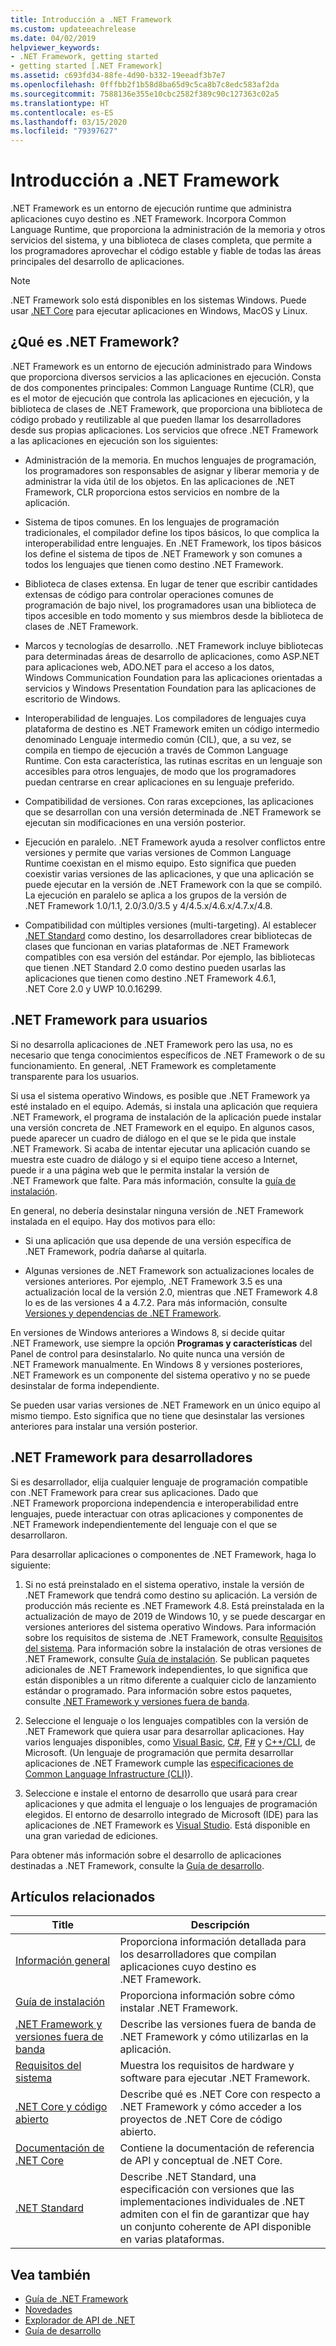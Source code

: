 ```yaml
---
title: Introducción a .NET Framework
ms.custom: updateeachrelease
ms.date: 04/02/2019
helpviewer_keywords:
- .NET Framework, getting started
- getting started [.NET Framework]
ms.assetid: c693fd34-88fe-4d90-b332-19eeadf3b7e7
ms.openlocfilehash: 0fffbb2f1b58d8ba65d9c5ca8b7c8edc583af2da
ms.sourcegitcommit: 7588136e355e10cbc2582f389c90c127363c02a5
ms.translationtype: HT
ms.contentlocale: es-ES
ms.lasthandoff: 03/15/2020
ms.locfileid: "79397627"
---
```

# <a name="get-started-with-net-framework"></a>Introducción a .NET Framework

.NET Framework es un entorno de ejecución runtime que administra aplicaciones cuyo destino es .NET Framework. Incorpora Common Language Runtime, que proporciona la administración de la memoria y otros servicios del sistema, y una biblioteca de clases completa, que permite a los programadores aprovechar el código estable y fiable de todas las áreas principales del desarrollo de aplicaciones.

> [!NOTE]
> .NET Framework solo está disponibles en los sistemas Windows. Puede usar [.NET Core](../../core/index.md) para ejecutar aplicaciones en Windows, MacOS y Linux.

## <a name="what-is-net-framework"></a>¿Qué es .NET Framework?

.NET Framework es un entorno de ejecución administrado para Windows que proporciona diversos servicios a las aplicaciones en ejecución. Consta de dos componentes principales: Common Language Runtime (CLR), que es el motor de ejecución que controla las aplicaciones en ejecución, y la biblioteca de clases de .NET Framework, que proporciona una biblioteca de código probado y reutilizable al que pueden llamar los desarrolladores desde sus propias aplicaciones. Los servicios que ofrece .NET Framework a las aplicaciones en ejecución son los siguientes:

- Administración de la memoria. En muchos lenguajes de programación, los programadores son responsables de asignar y liberar memoria y de administrar la vida útil de los objetos. En las aplicaciones de .NET Framework, CLR proporciona estos servicios en nombre de la aplicación.

- Sistema de tipos comunes. En los lenguajes de programación tradicionales, el compilador define los tipos básicos, lo que complica la interoperabilidad entre lenguajes. En .NET Framework, los tipos básicos los define el sistema de tipos de .NET Framework y son comunes a todos los lenguajes que tienen como destino .NET Framework.

- Biblioteca de clases extensa. En lugar de tener que escribir cantidades extensas de código para controlar operaciones comunes de programación de bajo nivel, los programadores usan una biblioteca de tipos accesible en todo momento y sus miembros desde la biblioteca de clases de .NET Framework.

- Marcos y tecnologías de desarrollo. .NET Framework incluye bibliotecas para determinadas áreas de desarrollo de aplicaciones, como ASP.NET para aplicaciones web, ADO.NET para el acceso a los datos, Windows Communication Foundation para las aplicaciones orientadas a servicios y Windows Presentation Foundation para las aplicaciones de escritorio de Windows.

- Interoperabilidad de lenguajes. Los compiladores de lenguajes cuya plataforma de destino es .NET Framework emiten un código intermedio denominado Lenguaje intermedio común (CIL), que, a su vez, se compila en tiempo de ejecución a través de Common Language Runtime. Con esta característica, las rutinas escritas en un lenguaje son accesibles para otros lenguajes, de modo que los programadores puedan centrarse en crear aplicaciones en su lenguaje preferido.

- Compatibilidad de versiones. Con raras excepciones, las aplicaciones que se desarrollan con una versión determinada de .NET Framework se ejecutan sin modificaciones en una versión posterior.

- Ejecución en paralelo. .NET Framework ayuda a resolver conflictos entre versiones y permite que varias versiones de Common Language Runtime coexistan en el mismo equipo. Esto significa que pueden coexistir varias versiones de las aplicaciones, y que una aplicación se puede ejecutar en la versión de .NET Framework con la que se compiló. La ejecución en paralelo se aplica a los grupos de la versión de .NET Framework 1.0/1.1, 2.0/3.0/3.5 y 4/4.5.x/4.6.x/4.7.x/4.8.

- Compatibilidad con múltiples versiones (multi-targeting). Al establecer [.NET Standard](../../standard/net-standard.md) como destino, los desarrolladores crear bibliotecas de clases que funcionan en varias plataformas de .NET Framework compatibles con esa versión del estándar. Por ejemplo, las bibliotecas que tienen .NET Standard 2.0 como destino pueden usarlas las aplicaciones que tienen como destino .NET Framework 4.6.1, .NET Core 2.0 y UWP 10.0.16299.

<a name="ForUsers"></a>
## <a name="the-net-framework-for-users"></a>.NET Framework para usuarios

Si no desarrolla aplicaciones de .NET Framework pero las usa, no es necesario que tenga conocimientos específicos de .NET Framework o de su funcionamiento. En general, .NET Framework es completamente transparente para los usuarios.

Si usa el sistema operativo Windows, es posible que .NET Framework ya esté instalado en el equipo. Además, si instala una aplicación que requiera .NET Framework, el programa de instalación de la aplicación puede instalar una versión concreta de .NET Framework en el equipo. En algunos casos, puede aparecer un cuadro de diálogo en el que se le pida que instale .NET Framework. Si acaba de intentar ejecutar una aplicación cuando se muestra este cuadro de diálogo y si el equipo tiene acceso a Internet, puede ir a una página web que le permita instalar la versión de .NET Framework que falte. Para más información, consulte la [guía de instalación](../install/index.md).

En general, no debería desinstalar ninguna versión de .NET Framework instalada en el equipo. Hay dos motivos para ello:

- Si una aplicación que usa depende de una versión específica de .NET Framework, podría dañarse al quitarla.

- Algunas versiones de .NET Framework son actualizaciones locales de versiones anteriores. Por ejemplo, .NET Framework 3.5 es una actualización local de la versión 2.0, mientras que .NET Framework 4.8 lo es de las versiones 4 a 4.7.2. Para más información, consulte [Versiones y dependencias de .NET Framework](../migration-guide/versions-and-dependencies.md).

En versiones de Windows anteriores a Windows 8, si decide quitar .NET Framework, use siempre la opción **Programas y características** del Panel de control para desinstalarlo. No quite nunca una versión de .NET Framework manualmente. En Windows 8 y versiones posteriores, .NET Framework es un componente del sistema operativo y no se puede desinstalar de forma independiente.

Se pueden usar varias versiones de .NET Framework en un único equipo al mismo tiempo. Esto significa que no tiene que desinstalar las versiones anteriores para instalar una versión posterior.

## <a name="net-framework-for-developers"></a>.NET Framework para desarrolladores

Si es desarrollador, elija cualquier lenguaje de programación compatible con .NET Framework para crear sus aplicaciones. Dado que .NET Framework proporciona independencia e interoperabilidad entre lenguajes, puede interactuar con otras aplicaciones y componentes de .NET Framework independientemente del lenguaje con el que se desarrollaron.

Para desarrollar aplicaciones o componentes de .NET Framework, haga lo siguiente:

1. Si no está preinstalado en el sistema operativo, instale la versión de .NET Framework que tendrá como destino su aplicación. La versión de producción más reciente es .NET Framework 4.8. Está preinstalada en la actualización de mayo de 2019 de Windows 10, y se puede descargar en versiones anteriores del sistema operativo Windows. Para información sobre los requisitos de sistema de .NET Framework, consulte [Requisitos del sistema](system-requirements.md). Para información sobre la instalación de otras versiones de .NET Framework, consulte [Guía de instalación](../install/guide-for-developers.md). Se publican paquetes adicionales de .NET Framework independientes, lo que significa que están disponibles a un ritmo diferente a cualquier ciclo de lanzamiento estándar o programado. Para información sobre estos paquetes, consulte [.NET Framework y versiones fuera de banda](the-net-framework-and-out-of-band-releases.md).

2. Seleccione el lenguaje o los lenguajes compatibles con la versión de .NET Framework que quiera usar para desarrollar aplicaciones. Hay varios lenguajes disponibles, como [Visual Basic](../../visual-basic/index.yml), [C#](../../csharp/index.yml), [F#](../../fsharp/index.yml) y [C++/CLI](/cpp/dotnet/dotnet-programming-with-cpp-cli-visual-cpp), de Microsoft. (Un lenguaje de programación que permita desarrollar aplicaciones de .NET Framework cumple las [especificaciones de Common Language Infrastructure (CLI)](https://visualstudio.microsoft.com/license-terms/ecma-c-common-language-infrastructure-standards/)).

3. Seleccione e instale el entorno de desarrollo que usará para crear aplicaciones y que admita el lenguaje o los lenguajes de programación elegidos. El entorno de desarrollo integrado de Microsoft (IDE) para las aplicaciones de .NET Framework es [Visual Studio](https://visualstudio.microsoft.com/vs/?utm_medium=microsoft&utm_source=docs.microsoft.com&utm_campaign=inline+link). Está disponible en una gran variedad de ediciones.

Para obtener más información sobre el desarrollo de aplicaciones destinadas a .NET Framework, consulte la [Guía de desarrollo](../development-guide.md).

## <a name="related-articles"></a>Artículos relacionados

| Title | Descripción |
| ----- |------------ |
| [Información general](overview.md) | Proporciona información detallada para los desarrolladores que compilan aplicaciones cuyo destino es .NET Framework. |
| [Guía de instalación](../install/index.md) | Proporciona información sobre cómo instalar .NET Framework. |  
| [.NET Framework y versiones fuera de banda](the-net-framework-and-out-of-band-releases.md) | Describe las versiones fuera de banda de .NET Framework y cómo utilizarlas en la aplicación. |
| [Requisitos del sistema](system-requirements.md) | Muestra los requisitos de hardware y software para ejecutar .NET Framework. |
| [.NET Core y código abierto](net-core-and-open-source.md) | Describe qué es .NET Core con respecto a .NET Framework y cómo acceder a los proyectos de .NET Core de código abierto. |
| [Documentación de .NET Core](../../core/index.md) | Contiene la documentación de referencia de API y conceptual de .NET Core. |
| [.NET Standard](../../standard/net-standard.md) | Describe .NET Standard, una especificación con versiones que las implementaciones individuales de .NET admiten con el fin de garantizar que hay un conjunto coherente de API disponible en varias plataformas.

## <a name="see-also"></a>Vea también

- [Guía de .NET Framework](../index.md)
- [Novedades](../whats-new/index.md)
- [Explorador de API de .NET](../../../api/index.md)
- [Guía de desarrollo](../development-guide.md)
